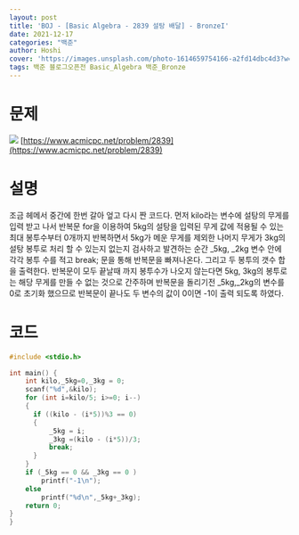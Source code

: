 ```yaml
---
layout: post
title: 'BOJ - [Basic Algebra - 2839 설탕 배달] - BronzeI'
date: 2021-12-17
categories: "백준"
author: Hoshi
cover: 'https://images.unsplash.com/photo-1614659754166-a2fd14dbc4d3?w=1600&q=900'
tags: 백준 블로그오픈전 Basic_Algebra 백준_Bronze
---
```


# 문제 
![]({{site.url}}/assets/img/posts_img/2839.png)
[https://www.acmicpc.net/problem/2839](https://www.acmicpc.net/problem/2839)

# 설명

조금 헤메서 중간에 한번 갈아 엎고 다시 짠 코드다.
먼저 kilo라는 변수에 설탕의 무게를 입력 받고 나서 반복문 for을 이용하여 5kg의 설탕을 입력된 무게 값에 적용될 수 있는 최대 봉투수부터 0개까지 반복하면서 5kg가 메운 무게를 제외한 나머지 무게가 3kg의 설탕 봉투로 처리 할 수 있는지 없는지 검사하고 발견하는 순간 _5kg, _2kg 변수 안에 각각 봉투 수를 적고 break; 문을 통해 반복문을 빠져나온다. 그리고 두 봉투의 갯수 합을 출력한다. 반복문이 모두 끝날때 까지 봉투수가 나오지 않는다면 5kg, 3kg의 봉투로는 해당 무게를 만들 수 없는 것으로 간주하며 반복문을 돌리기전 _5kg,_2kg의 변수를 0로 초기화 했으므로 반복문이 끝나도 두 변수의 값이 0이면 -1이 출력 되도록 하였다.

# 코드

```c
#include <stdio.h>

int main() {
    int kilo,_5kg=0,_3kg = 0;
    scanf("%d",&kilo);
    for (int i=kilo/5; i>=0; i--)
    {
      if ((kilo - (i*5))%3 == 0)
      {
          _5kg = i;
          _3kg =(kilo - (i*5))/3;
          break;
      }
    }
    if (_5kg == 0 && _3kg == 0 )
        printf("-1\n");
    else
        printf("%d\n",_5kg+_3kg);
    return 0;
}
}
```
